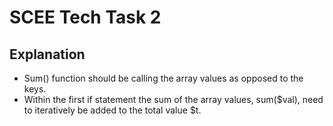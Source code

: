 SCEE Tech Task 2
================

## Explanation

- Sum() function should be calling the array values as opposed to the keys.
- Within the first if statement the sum of the array values, sum($val), need to iteratively be added to the total value $t.